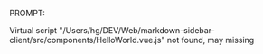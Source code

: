 PROMPT:

Virtual script "/Users/hg/DEV/Web/markdown-sidebar-client/src/components/HelloWorld.vue.js" not found, may missing <script lang="ts"> / "allowJs": true / jsconfig.json.v

RESPONSE:

I'm sorry, but as an AI text-based model, I don't have direct access to your local file system or specific project files on your machine. Therefore, I can't find or access the virtual script you mentioned.

However, I can provide some general guidance based on the information you provided. If you're encountering an error stating that the virtual script file "/Users/hg/DEV/Web/markdown-sidebar-client/src/components/HelloWorld.vue.js" is not found, here are a few steps you can take to troubleshoot the issue:

1. Verify the file path: Double-check the file path to ensure that it is correct and matches the location of the file on your machine. Make sure there are no typos or missing directories.

2. Confirm the file existence: Use your operating system's file explorer or command-line tools to confirm that the file actually exists at the specified path. If it doesn't exist, you may need to create it or correct the path reference in your code.

3. Check the file extension: The error message suggests that the file should have a `.js` extension. Ensure that the file you're looking for has the correct extension. If it's a TypeScript file, it should have the `.ts` extension instead.

4. Verify the language configuration: If you're using TypeScript in your project, make sure the script tag in your Vue component is correctly set to `lang="ts"` instead of `lang="js"`. This is necessary for TypeScript files.

5. Check configuration files: If you have a `jsconfig.json` file in your project, ensure that the `"allowJs"` option is set to `true`. This allows JavaScript files to be used in a TypeScript project. However, if you are using TypeScript, it's recommended to rename your file to use the `.ts` extension and update its content to valid TypeScript code.

Remember to consult your project's documentation, the Vue.js documentation, or seek assistance from the development community for more specific help related to your project and configuration files.

PROMPT:

const response = await fetch('/src/assets/README.md');

RESPONSE:

The code you provided attempts to fetch a file named `README.md` located in the `/src/assets` directory. However, it seems like you're trying to fetch a local file using a relative URL, which may not work as expected.

In a typical web application, the `fetch` function is used to make HTTP requests to fetch resources from a server. It's not designed to directly access local files on the client-side.

If you want to load the contents of a local file in a Vue.js component, you can import it using the appropriate build tool (such as Webpack) and access its contents as a string. Here's an example of how you can achieve this:

```javascript
// Import the README.md file as a string
import readmeContent from '@/assets/README.md';

export default {
  async created() {
    // Access the content of the README.md file
    console.log(readmeContent);
  },
};
```

In this example, the `@/assets/README.md` path assumes that your build tool is configured to resolve the `@` alias to the root directory of your project.

Please note that this approach assumes you're using a build tool and bundler like Webpack, and it may not be suitable for all scenarios. If you're trying to load a local file in a different context or have additional requirements, please provide more details so that I can assist you further.

RESPONSE: